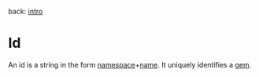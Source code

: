 back: [intro](../intro.md)

# Id

An id is a string in the form [namespace](basics/namespace.md)+[name](basics/name.md). It uniquely identifies a [gem](basics/gem.md).